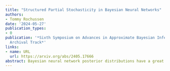 ```yaml
---
title: "Structured Partial Stochasticity in Bayesian Neural Networks"
authors:
- Tommy Rochussen
date: '2024-05-27'
publication_types:
- 0
publication: '*Sixth Symposium on Advances in Approximate Bayesian Inference - Non
  Archival Track*'
links:
- name: URL
  url: https://arxiv.org/abs/2405.17666
abstract: Bayesian neural network posterior distributions have a great number of modes that correspond to the same network function. The abundance of such modes can make it difficult for approximate inference methods to do their job. Recent work has demonstrated the benefits of partial stochasticity for approximate inference in Bayesian neural networks; inference can be less costly and performance can sometimes be improved. I propose a structured way to select the deterministic subset of weights that removes neuron permutation symmetries, and therefore the corresponding redundant posterior modes. With a drastically simplified posterior distribution, the performance of existing approximate inference schemes is found to be greatly improved.
---
```

